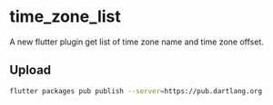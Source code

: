 # time_zone_list

A new flutter plugin get list of time zone name and time zone offset.

## Upload

```bash
flutter packages pub publish --server=https://pub.dartlang.org
```